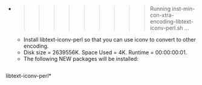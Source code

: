 * >>>>>>>>> Running inst-min-con-xtra-encoding-libtext-iconv-perl.sh ...
  * Install libtext-iconv-perl so that you can use iconv to convert to other encoding.
  * Disk size = 2639556K. Space Used = 4K. Runtime = 00:00:00:01.
  * The following NEW packages will be installed:
  ```bash
libtext-iconv-perl*
  ```
